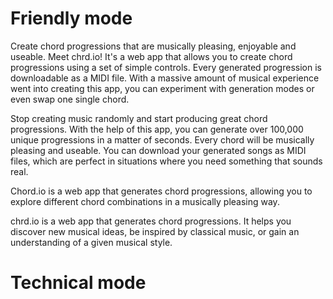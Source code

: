 <!-- Description for the copy generator -->

<!-- A web app that generates chord progressions. The result is musically pleasing, enjoyable, and useable. 

The app design is minimal, allowing you to focus on what matters: music and inspiration.

Every generated progression is downloadable as a MIDI file.

A massive amount of musical experience went into creating this app.

You can experiment with generation modes or even swap one single chord. -->

# Friendly mode
Create chord progressions that are musically pleasing, enjoyable and useable. Meet chrd.io! It's a web app that allows you to create chord progressions using a set of simple controls. Every generated progression is downloadable as a MIDI file. With a massive amount of musical experience went into creating this app, you can experiment with generation modes or even swap one single chord.

Stop creating music randomly and start producing great chord progressions. With the help of this app, you can generate over 100,000 unique progressions in a matter of seconds. Every chord will be musically pleasing and useable. You can download your generated songs as MIDI files, which are perfect in situations where you need something that sounds real.

Chord.io is a web app that generates chord progressions, allowing you to explore different chord combinations in a musically pleasing way.

chrd.io is a web app that generates chord progressions. It helps you discover new musical ideas, be inspired by classical music, or gain an understanding of a given musical style.

# Technical mode